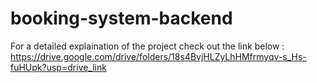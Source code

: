 # booking-system-backend
For a detailed explaination of the project check out the link below : 
https://drive.google.com/drive/folders/18s4BvjHLZyLhHMfrmyqv-s_Hs-fuHUpk?usp=drive_link
